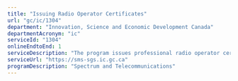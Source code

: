 ```yaml
---
title: "Issuing Radio Operator Certificates"
url: "gc/ic/1304"
department: "Innovation, Science and Economic Development Canada"
departmentAcronym: "ic"
serviceId: "1304"
onlineEndtoEnd: 1
serviceDescription: "The program issues professional radio operator certificates and amateur radio operator certificates by determining the proficiency of individuals to operate radio apparatus. The certificates allow individuals to operate radio apparatus in the maritime, aeronautical and amateur radio services as prescribed in the Radio communication Regulations."
serviceUrl: "https://sms-sgs.ic.gc.ca"
programDescription: "Spectrum and Telecommunications"
---
```


